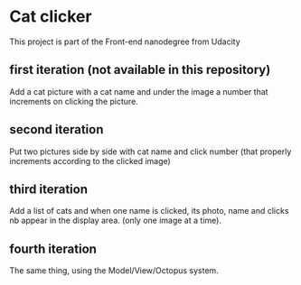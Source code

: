 # Cat clicker

This project is part of the Front-end nanodegree from Udacity


## first iteration (not available in this repository)
Add a cat picture with a cat name and under the image a number that increments on clicking the picture.


## second iteration
Put two pictures side by side with cat name and click number (that properly increments according to the clicked image)

## third iteration
Add a list of cats and when one name is clicked, its photo, name and clicks nb appear in the display area. (only one image at a time).

## fourth iteration
The same thing, using the Model/View/Octopus system.
